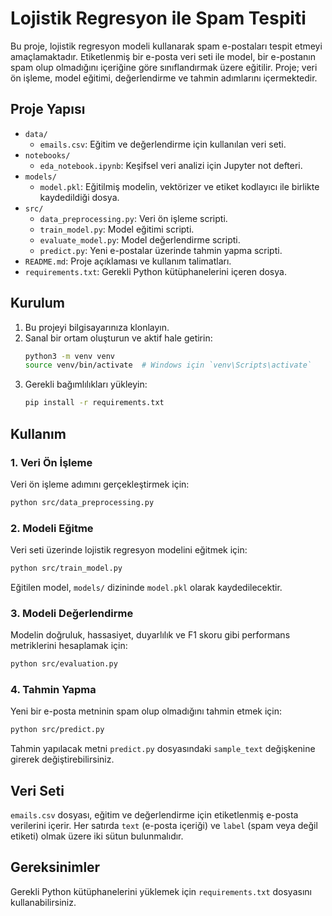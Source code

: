 

# Lojistik Regresyon ile Spam Tespiti

Bu proje, lojistik regresyon modeli kullanarak spam e-postaları tespit etmeyi amaçlamaktadır. Etiketlenmiş bir e-posta veri seti ile model, bir e-postanın spam olup olmadığını içeriğine göre sınıflandırmak üzere eğitilir. Proje; veri ön işleme, model eğitimi, değerlendirme ve tahmin adımlarını içermektedir.

## Proje Yapısı

- `data/`
  - `emails.csv`: Eğitim ve değerlendirme için kullanılan veri seti.
- `notebooks/`
  - `eda_notebook.ipynb`: Keşifsel veri analizi için Jupyter not defteri.
- `models/`
  - `model.pkl`: Eğitilmiş modelin, vektörizer ve etiket kodlayıcı ile birlikte kaydedildiği dosya.
- `src/`
  - `data_preprocessing.py`: Veri ön işleme scripti.
  - `train_model.py`: Model eğitimi scripti.
  - `evaluate_model.py`: Model değerlendirme scripti.
  - `predict.py`: Yeni e-postalar üzerinde tahmin yapma scripti.
- `README.md`: Proje açıklaması ve kullanım talimatları.
- `requirements.txt`: Gerekli Python kütüphanelerini içeren dosya.

## Kurulum

1. Bu projeyi bilgisayarınıza klonlayın.
2. Sanal bir ortam oluşturun ve aktif hale getirin:
    ```bash
    python3 -m venv venv
    source venv/bin/activate  # Windows için `venv\Scripts\activate`
    ```
3. Gerekli bağımlılıkları yükleyin:
    ```bash
    pip install -r requirements.txt
    ```

## Kullanım

### 1. Veri Ön İşleme

Veri ön işleme adımını gerçekleştirmek için:
```bash
python src/data_preprocessing.py
```

### 2. Modeli Eğitme

Veri seti üzerinde lojistik regresyon modelini eğitmek için:
```bash
python src/train_model.py
```
Eğitilen model, `models/` dizininde `model.pkl` olarak kaydedilecektir.

### 3. Modeli Değerlendirme

Modelin doğruluk, hassasiyet, duyarlılık ve F1 skoru gibi performans metriklerini hesaplamak için:
```bash
python src/evaluation.py
```

### 4. Tahmin Yapma

Yeni bir e-posta metninin spam olup olmadığını tahmin etmek için:
```bash
python src/predict.py
```
Tahmin yapılacak metni `predict.py` dosyasındaki `sample_text` değişkenine girerek değiştirebilirsiniz.

## Veri Seti

`emails.csv` dosyası, eğitim ve değerlendirme için etiketlenmiş e-posta verilerini içerir. Her satırda `text` (e-posta içeriği) ve `label` (spam veya değil etiketi) olmak üzere iki sütun bulunmalıdır.

## Gereksinimler

Gerekli Python kütüphanelerini yüklemek için `requirements.txt` dosyasını kullanabilirsiniz.
```
